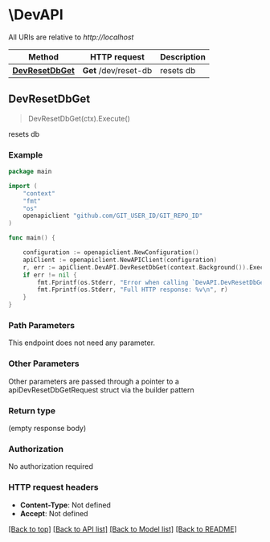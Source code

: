 # \DevAPI

All URIs are relative to *http://localhost*

Method | HTTP request | Description
------------- | ------------- | -------------
[**DevResetDbGet**](DevAPI.md#DevResetDbGet) | **Get** /dev/reset-db | resets db



## DevResetDbGet

> DevResetDbGet(ctx).Execute()

resets db



### Example

```go
package main

import (
	"context"
	"fmt"
	"os"
	openapiclient "github.com/GIT_USER_ID/GIT_REPO_ID"
)

func main() {

	configuration := openapiclient.NewConfiguration()
	apiClient := openapiclient.NewAPIClient(configuration)
	r, err := apiClient.DevAPI.DevResetDbGet(context.Background()).Execute()
	if err != nil {
		fmt.Fprintf(os.Stderr, "Error when calling `DevAPI.DevResetDbGet``: %v\n", err)
		fmt.Fprintf(os.Stderr, "Full HTTP response: %v\n", r)
	}
}
```

### Path Parameters

This endpoint does not need any parameter.

### Other Parameters

Other parameters are passed through a pointer to a apiDevResetDbGetRequest struct via the builder pattern


### Return type

 (empty response body)

### Authorization

No authorization required

### HTTP request headers

- **Content-Type**: Not defined
- **Accept**: Not defined

[[Back to top]](#) [[Back to API list]](../README.md#documentation-for-api-endpoints)
[[Back to Model list]](../README.md#documentation-for-models)
[[Back to README]](../README.md)


